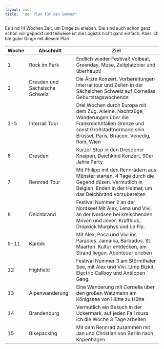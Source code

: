 ```yaml
---
layout: post
title:  "Der Plan für den Sommer"
---
```


Es sind 14 Wochen Zeit, um Dinge zu erleben. Die sind auch schon ganz schön voll gepackt und teilweise ist die Logistik nicht ganz einfach. Aber ich bin guter Dinge mit diesem Plan 

| Woche | Abschnitt | Ziel |
| -- | -- | -- |
| 1 | Rock im Park | Endlich wieder Festival! Volbeat, Greenday, Muse, Zeltplatzbier und überhaupt! |
| 2 | Dresden und Sächsische Schweiz | Die Ärzte Konzert, Vorbereitungen Interrailtour und Zelten in der Sächsichen Schweiz auf Cornelias Geburtstagswochende |
| 3-5 | Interrail Tour | Drei Wochen durch Europa mit dem Zug. Alleine. Nachtzüge, Wanderungen über die Frankreich/Italien Grenze und sonst Großstadtnormade sein. Brüssel, Paris, Briacon, Venedig, Rom, Wien |
| 6 | Dresden | Kurzer Stop in den Dresdener Kneipen, Deichkind Konzert, 90er Jahre Party |
| 7 | Rennrad Tour | Mit Philipp mit den Rennrädern aus Münster starten, 4 Tage durch die Gegend düsen. Vermutlich in Belgien. Enden in der Heimat, um das Deichbrand vorzubereiten |
| 8 | Deichbrand | Festival Nummer 2 an der Nordsee! Mit Alex, Lena und Vivi, an der Nordsee bei kreischenden Möven und Jever. Kraftklub, Dropkick Murphys und Le Fly. |
| 9-11 | Karibik | Mit Alex, Poca und Vivi ins Paradies. Jamaika, Barbados, St. Maarten. Kultur entdecken, am Strand liegen, Abenteuer erleben |
| 12 | Highfield | Festival Nummer 3 am Störmthaler See, mit Alex und Vivi. Limp Bizkit, Electric Callboy und Antilopen Gang. |
| 13 | Alpenwanderung | Eine Wanderung mit Cornelia über den großen Watzmann am Königssee von Hütte zu Hütte |
| 14 | Brandenburg | Vermutlich ein Besuch in der Uckermark, auf jeden Fall muss ich die Woche 3 Tage arbeiten |
| 15 | Bikepacking | Mit dem Rennrad zusammen mit Jan und Christian von Berlin nach Kopenhagen |
